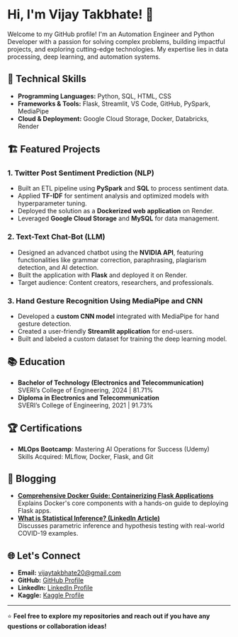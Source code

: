 # Hi, I'm Vijay Takbhate! 👋

Welcome to my GitHub profile! I'm an Automation Engineer and Python Developer with a passion for solving complex problems, building impactful projects, and exploring cutting-edge technologies. My expertise lies in data processing, deep learning, and automation systems.  

## 🔧 Technical Skills
- **Programming Languages:** Python, SQL, HTML, CSS  
- **Frameworks & Tools:** Flask, Streamlit, VS Code, GitHub, PySpark, MediaPipe  
- **Cloud & Deployment:** Google Cloud Storage, Docker, Databricks, Render  

## 🏗️ Featured Projects  
### **1. Twitter Post Sentiment Prediction (NLP)**  
- Built an ETL pipeline using **PySpark** and **SQL** to process sentiment data.  
- Applied **TF-IDF** for sentiment analysis and optimized models with hyperparameter tuning.  
- Deployed the solution as a **Dockerized web application** on Render.  
- Leveraged **Google Cloud Storage** and **MySQL** for data management.  

### **2. Text-Text Chat-Bot (LLM)**  
- Designed an advanced chatbot using the **NVIDIA API**, featuring functionalities like grammar correction, paraphrasing, plagiarism detection, and AI detection.  
- Built the application with **Flask** and deployed it on Render.  
- Target audience: Content creators, researchers, and professionals.  

### **3. Hand Gesture Recognition Using MediaPipe and CNN**  
- Developed a **custom CNN model** integrated with MediaPipe for hand gesture detection.  
- Created a user-friendly **Streamlit application** for end-users.  
- Built and labeled a custom dataset for training the deep learning model.  

## 📚 Education  
- **Bachelor of Technology (Electronics and Telecommunication)**  
  SVERI’s College of Engineering, 2024 | 81.71%  
- **Diploma in Electronics and Telecommunication**  
  SVERI’s College of Engineering, 2021 | 91.73%  

## 🏆 Certifications  
- **MLOps Bootcamp**: Mastering AI Operations for Success (Udemy)  
  Skills Acquired: MLflow, Docker, Flask, and Git  

## 📝 Blogging  
- **[Comprehensive Docker Guide: Containerizing Flask Applications](#)**  
  Explains Docker's core components with a hands-on guide to deploying Flask apps.  
- **[What is Statistical Inference? (LinkedIn Article)](#)**  
  Discusses parametric inference and hypothesis testing with real-world COVID-19 examples.  

## 🌐 Let's Connect  
- **Email:** vijaytakbhate20@gmail.com  
- **GitHub:** [GitHub Profile](https://github.com)  
- **LinkedIn:** [LinkedIn Profile](https://linkedin.com)  
- **Kaggle:** [Kaggle Profile](https://kaggle.com)  

---

⭐️ **Feel free to explore my repositories and reach out if you have any questions or collaboration ideas!**
